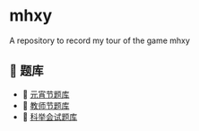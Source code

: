 # mhxy
A repository to record my tour of the game mhxy

## :book: 题库
- :blue_book: [元宵节题库](https://github.com/ckmessi/mhxy/tree/master/lantern-festival-answer)
- :blue_book: [教师节题库](http://xyq.netease.com/thread-7504545-1-1.html)
- :blue_book: [科举会试题库](https://github.com/ckmessi/mhxy/tree/master/imperial-examination-answer)
